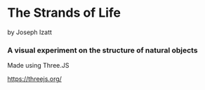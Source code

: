 # The Strands of Life
by Joseph Izatt

### A visual experiment on the structure of natural objects

Made using Three.JS

https://threejs.org/
